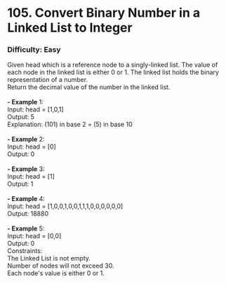 # 105. Convert Binary Number in a Linked List to Integer
### Difficulty: Easy
Given head which is a reference node to a singly-linked list. The value of each node in the linked list is either 0 or 1. The linked list holds the binary representation of a number. <br/> Return the decimal value of the number in the linked list. <br/>   <br/><b>- Example</b> 1: <br/> Input: head = [1,0,1] <br/> Output: 5 <br/> Explanation: (101) in base 2 = (5) in base 10 <br/> <br/><b>- Example</b> 2: <br/> Input: head = [0] <br/> Output: 0 <br/> <br/><b>- Example</b> 3: <br/> Input: head = [1] <br/> Output: 1 <br/> <br/><b>- Example</b> 4: <br/> Input: head = [1,0,0,1,0,0,1,1,1,0,0,0,0,0,0] <br/> Output: 18880 <br/> <br/><b>- Example</b> 5: <br/> Input: head = [0,0] <br/> Output: 0 <br/>   Constraints: <br/> The Linked List is not empty. <br/> Number of nodes will not exceed 30. <br/> Each node's value is either 0 or 1.